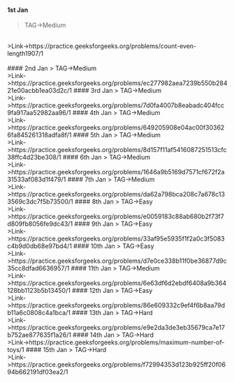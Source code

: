 #### 1st Jan
> TAG->Medium
<br>
>Link->https://practice.geeksforgeeks.org/problems/count-even-length1907/1
<br>
<br>
#### 2nd Jan
> TAG->Medium
<br>
>Link->https://practice.geeksforgeeks.org/problems/ec277982aea7239b550b28421e00acbb1ea03d2c/1
#### 3rd Jan
> TAG->Medium
<br>
>Link->https://practice.geeksforgeeks.org/problems/7d0fa4007b8eabadc404fcc9fa917aa52982aa96/1
#### 4th Jan
> TAG->Medium
<br>
>Link->https://practice.geeksforgeeks.org/problems/649205908e04ac00f303626fa845261318adfa8f/1
#### 5th Jan
> TAG->Medium
<br>
>Link->https://practice.geeksforgeeks.org/problems/8d157f11af5416087251513cfc38ffc4d23be308/1
#### 6th Jan
> TAG->Medium
<br>
>Link->https://practice.geeksforgeeks.org/problems/1646a9b5169d7571cf672f2a31533af083d1f479/1
#### 7th Jan
> TAG->Medium
<br>
>Link->https://practice.geeksforgeeks.org/problems/da62a798bca208c7a678c133569c3dc7f5b73500/1
#### 8th Jan
> TAG->Easy
<br>
>Link->https://practice.geeksforgeeks.org/problems/e0059183c88ab680b2f73f7d809fb8056fe9dc43/1
#### 9th Jan
> TAG->Easy
<br>
>Link->https://practice.geeksforgeeks.org/problems/33af95e5935f1f2a0c3f5083c4b9d0db68e97bd4/1
#### 10th Jan
> TAG->Easy
<br>
>Link->https://practice.geeksforgeeks.org/problems/d7e0ce338b11f0be36877d9c35cc8dfad6636957/1
#### 11th Jan
> TAG->Medium
<br>
>Link->https://practice.geeksforgeeks.org/problems/6e63df6d2ebdf6408a9b364128bb1123b5b13450/1
#### 12th Jan
> TAG->Easy
<br>
>Link->https://practice.geeksforgeeks.org/problems/86e609332c9ef4f6b8aa79db11a6c0808c4a1bca/1
#### 13th Jan
> TAG->Hard
<br>
>Link->https://practice.geeksforgeeks.org/problems/e9e2da3de3eb35679ca7e17b752ae877635f1a26/1
#### 14th Jan
> TAG->Hard
<br>
>Link->https://practice.geeksforgeeks.org/problems/maximum-number-of-toys/1
#### 15th Jan
> TAG->Hard
<br>
>Link->https://practice.geeksforgeeks.org/problems/f72994353d123b925ff20f0694b662191df03ea2/1